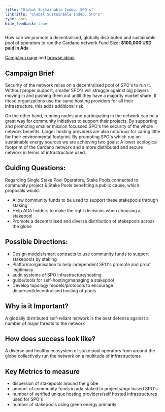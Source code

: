 ```yaml
---
title: "Global Sustainable Indep. SPO's"
linkTitle: "Global Sustainable Indep. SPO's"
type: docs
hide_feedback: true
---
```

How can we promote a decentralised, globally distributed and sustainable pool of operators to run the Cardano network
Fund Size: **$100,000 USD paid in Ada**

[Campaign page](https://cardano.ideascale.com/a/campaign-home/26246) and [browse ideas](https://cardano.ideascale.com/a/ideas/top/campaign-filter/byids/campaigns/26246/stage/unspecified).

## Campaign Brief
Security of the network relies on a decentralised pool of SPO's to run it. Without proper support, smaller SPO's will struggle against big players moving in and pushing them out untill they have a majority market share. If these organizations use the same hosting providers for all their infrastructure, this adds additional risk.

On the other hand, running nodes and participating in the network can be a great way for community initiatives to support their projects. By supporting and promoting smaller mission focussed SPO's the security of the whole network benefits. Larger hosting providers are also notorious for caring little for their environmental footprint. By promoting SPO's which run on sustainable energy sources we are achieving two goals: A lower ecological footprint of the Cardano network and a more distributed and secure network in terms of infrastructure used.

## Guiding Questions:
Regarding Single Stake Pool Operators, Stake Pools connected to community project & Stake Pools benefiting a public cause, which proposals would:

- Allow community funds to be used to support these stakepools through staking
- Help ADA holders to make the right decisions when choosing a stakepool
- Promote a decentralised and diverse distribution of stakepools across the globe

## Possible Directions:
- Design models/smart contracts to use community funds to support stakepools by staking
- Platform/organisation to help independent SPO's promote and proof legitimacy
- audit systems of SPO infrastructure/hosting
- guide/tools for self-hosting/managing a stakepool
- Develop topology models/protocols to encourage dispersed/decentralised hosting of pools

## Why is it Important?
A globally distributed self-reliant network is the best defense against a number of major threats to the network

## How does success look like?
A diverse and healthy ecosystem of stake pool operators from around the globe collectively run the network on a multitude of infrastructures

## Key Metrics to measure
- dispersion of stakepools around the globe
- amount of community funds in ada staked to projects/ngo based SPO's
- number of verified unique hosting providers/self hosted infrastructures used for SPO's
- number of stakepools using green energy primarily
